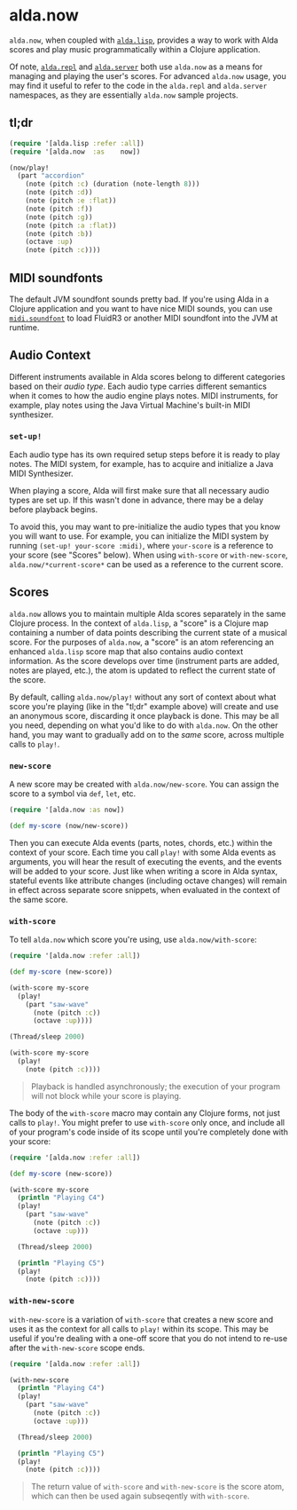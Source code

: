 # alda.now

`alda.now`, when coupled with [`alda.lisp`](alda-lisp.md), provides a way to work with Alda scores and play music programmatically within a Clojure application.

Of note, [`alda.repl`](alda-repl.md) and [`alda.server`](alda-server.md) both use `alda.now` as a means for managing and playing the user's scores. For advanced `alda.now` usage, you may find it useful to refer to the code in the `alda.repl` and `alda.server` namespaces, as they are essentially `alda.now` sample projects.

## tl;dr

```clojure
(require '[alda.lisp :refer :all])
(require '[alda.now  :as    now])

(now/play!
  (part "accordion"
    (note (pitch :c) (duration (note-length 8)))
    (note (pitch :d))
    (note (pitch :e :flat))
    (note (pitch :f))
    (note (pitch :g))
    (note (pitch :a :flat))
    (note (pitch :b))
    (octave :up)
    (note (pitch :c))))
```

## MIDI soundfonts

The default JVM soundfont sounds pretty bad. If you're using Alda in a Clojure application and you want to have nice MIDI sounds, you can use [`midi.soundfont`](https://github.com/daveyarwood/midi.soundfont) to load FluidR3 or another MIDI soundfont into the JVM at runtime.

## Audio Context

Different instruments available in Alda scores belong to different categories based on their *audio type*. Each audio type carries different semantics when it comes to how the audio engine plays notes. MIDI instruments, for example, play notes using the Java Virtual Machine's built-in MIDI synthesizer.

### `set-up!`

Each audio type has its own required setup steps before it is ready to play notes. The MIDI system, for example, has to acquire and initialize a Java MIDI Synthesizer.

When playing a score, Alda will first make sure that all necessary audio types are set up. If this wasn't done in advance, there may be a delay before playback begins.

To avoid this, you may want to pre-initialize the audio types that you know you will want to use. For example, you can initialize the MIDI system by running `(set-up! your-score :midi)`, where `your-score` is a reference to your score (see "Scores" below). When using `with-score` or `with-new-score`, `alda.now/*current-score*` can be used as a reference to the current score.

## Scores

`alda.now` allows you to maintain multiple Alda scores separately in the same Clojure process. In the context of `alda.lisp`, a "score" is a Clojure map containing a number of data points describing the current state of a musical score. For the purposes of `alda.now`, a "score" is an atom referencing an enhanced `alda.lisp` score map that also contains audio context information. As the score develops over time (instrument parts are added, notes are played, etc.), the atom is updated to reflect the current state of the score.

By default, calling `alda.now/play!` without any sort of context about what score you're playing (like in the "tl;dr" example above) will create and use an anonymous score, discarding it once playback is done. This may be all you need, depending on what you'd like to do with `alda.now`. On the other hand, you may want to gradually add on to the *same* score, across multiple calls to `play!`.

### `new-score`

A new score may be created with `alda.now/new-score`. You can assign the score to a symbol via `def`, `let`, etc.

```clojure
(require '[alda.now :as now])

(def my-score (now/new-score))
```

Then you can execute Alda events (parts, notes, chords, etc.) within the context of your score. Each time you call `play!` with some Alda events as arguments, you will hear the result of executing the events, and the events will be added to your score. Just like when writing a score in Alda syntax, stateful events like attribute changes (including octave changes) will remain in effect across separate score snippets, when evaluated in the context of the same score.

### `with-score`

To tell `alda.now` which score you're using, use `alda.now/with-score`:

```clojure
(require '[alda.now :refer :all])

(def my-score (new-score))

(with-score my-score
  (play!
    (part "saw-wave"
      (note (pitch :c))
      (octave :up))))

(Thread/sleep 2000)

(with-score my-score
  (play!
    (note (pitch :c))))
```

> Playback is handled asynchronously; the execution of your program will not block while your score is playing.

The body of the `with-score` macro may contain any Clojure forms, not just calls to `play!`. You might prefer to use `with-score` only once, and include all of your program's code inside of its scope until you're completely done with your score:

```clojure
(require '[alda.now :refer :all])

(def my-score (new-score))

(with-score my-score
  (println "Playing C4")
  (play!
    (part "saw-wave"
      (note (pitch :c))
      (octave :up)))

  (Thread/sleep 2000)

  (println "Playing C5")
  (play!
    (note (pitch :c))))
```

### `with-new-score`

`with-new-score` is a variation of `with-score` that creates a new score and uses it as the context for all calls to `play!` within its scope. This may be useful if you're dealing with a one-off score that you do not intend to re-use after the `with-new-score` scope ends.

```clojure
(require '[alda.now :refer :all])

(with-new-score
  (println "Playing C4")
  (play!
    (part "saw-wave"
      (note (pitch :c))
      (octave :up)))

  (Thread/sleep 2000)

  (println "Playing C5")
  (play!
    (note (pitch :c))))
```

> The return value of `with-score` and `with-new-score` is the score atom, which can then be used again subseqently with `with-score`.

